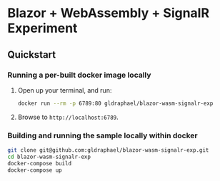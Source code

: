 # Blazor + WebAssembly + SignalR Experiment

## Quickstart

### Running a per-built docker image locally

1. Open up your terminal, and run:

    ```sh
    docker run --rm -p 6789:80 gldraphael/blazor-wasm-signalr-exp
    ```
1. Browse to `http://localhost:6789`.

### Building and running the sample locally within docker

```sh
git clone git@github.com:gldraphael/blazor-wasm-signalr-exp.git
cd blazor-wasm-signalr-exp
docker-compose build
docker-compose up
```
